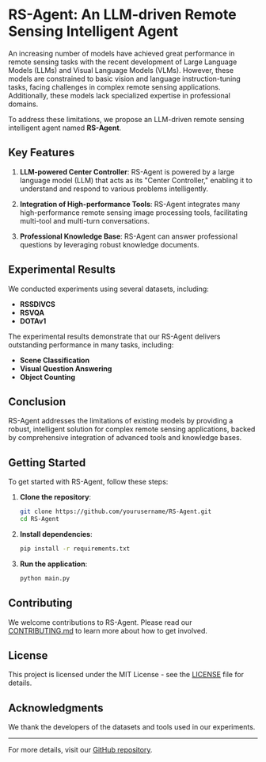 # RS-Agent: An LLM-driven Remote Sensing Intelligent Agent

An increasing number of models have achieved great performance in remote sensing tasks with the recent development of Large Language Models (LLMs) and Visual Language Models (VLMs). However, these models are constrained to basic vision and language instruction-tuning tasks, facing challenges in complex remote sensing applications. Additionally, these models lack specialized expertise in professional domains.

To address these limitations, we propose an LLM-driven remote sensing intelligent agent named **RS-Agent**.

## Key Features

1. **LLM-powered Center Controller**: RS-Agent is powered by a large language model (LLM) that acts as its "Center Controller," enabling it to understand and respond to various problems intelligently.

2. **Integration of High-performance Tools**: RS-Agent integrates many high-performance remote sensing image processing tools, facilitating multi-tool and multi-turn conversations.

3. **Professional Knowledge Base**: RS-Agent can answer professional questions by leveraging robust knowledge documents.

## Experimental Results

We conducted experiments using several datasets, including:
- **RSSDIVCS**
- **RSVQA**
- **DOTAv1**

The experimental results demonstrate that our RS-Agent delivers outstanding performance in many tasks, including:
- **Scene Classification**
- **Visual Question Answering**
- **Object Counting**

## Conclusion

RS-Agent addresses the limitations of existing models by providing a robust, intelligent solution for complex remote sensing applications, backed by comprehensive integration of advanced tools and knowledge bases.

## Getting Started

To get started with RS-Agent, follow these steps:

1. **Clone the repository**:
    ```sh
    git clone https://github.com/yourusername/RS-Agent.git
    cd RS-Agent
    ```

2. **Install dependencies**:
    ```sh
    pip install -r requirements.txt
    ```

3. **Run the application**:
    ```sh
    python main.py
    ```

## Contributing

We welcome contributions to RS-Agent. Please read our [CONTRIBUTING.md](CONTRIBUTING.md) to learn more about how to get involved.

## License

This project is licensed under the MIT License - see the [LICENSE](LICENSE) file for details.

## Acknowledgments

We thank the developers of the datasets and tools used in our experiments.

---

For more details, visit our [GitHub repository](https://github.com/yourusername/RS-Agent).